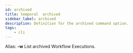 ```yaml
---
id: archived
title: temporal  archived
sidebar_label: archived
description: Definition for the archived command option.
tags:
	- cli
---
```


Alias: **-w**
List archived Workflow Executions.
